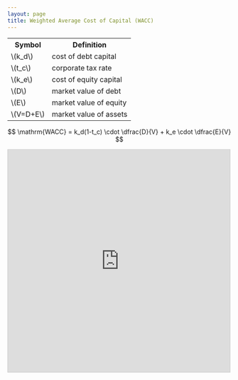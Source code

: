```yaml
---
layout: page
title: Weighted Average Cost of Capital (WACC)
---
```


<table>
<tr>
<th>Symbol</th>
<th>Definition</th>
</tr>
<tr>
<td>\(k_d\)</td>
<td>cost of debt capital</td>
</tr>
<tr>
<td>\(t_c\)</td>
<td>corporate tax rate</td>
</tr>
<tr>
<td>\(k_e\)</td>
<td>cost of equity capital</td>
</tr>
<tr>
<td>\(D\)</td>
<td>market value of debt</td>
</tr>
<tr>
<td>\(E\)</td>
<td>market value of equity</td>
</tr>
<tr>
<td>\(V=D+E\)</td>
<td>market value of assets</td>
</tr>
</table>

$$
\mathrm{WACC} = k_d(1-t_c) \cdot \dfrac{D}{V} + k_e \cdot \dfrac{E}{V}
$$

<iframe src="https://www.desmos.com/calculator/cizvkc0gfo?embed" width="500" height="500" style="border: 1px solid #ccc" frameborder=0></iframe>
